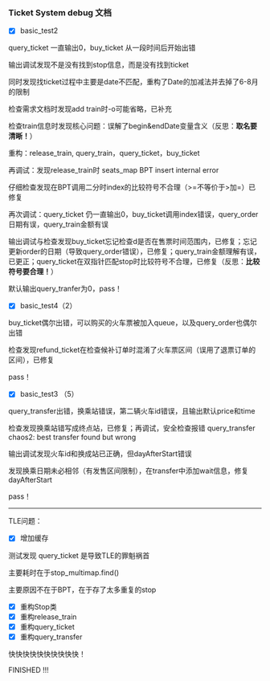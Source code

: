 ### Ticket System debug 文档

- [x] basic_test2


query_ticket 一直输出0，buy_ticket 从一段时间后开始出错

输出调试发现不是没有找到stop信息，而是没有找到ticket 

同时发现找ticket过程中主要是date不匹配，重构了Date的加减法并去掉了6-8月的限制

检查需求文档时发现add train时-o可能省略，已补充

检查train信息时发现核心问题：误解了begin&endDate变量含义（反思：**取名要清晰！**）

重构：release_train, query_train，query_ticket，buy_ticket

再调试：发现release_train时 seats_map BPT insert internal error

仔细检查发现在BPT调用二分时index的比较符号不合理（>=不等价于>加=）已修复

再次调试：query_ticket 仍一直输出0，buy_ticket调用index错误，query_order日期有误，query_train金额有误

输出调试与检查发现buy_ticket忘记检查d是否在售票时间范围内，已修复；忘记更新order的日期（导致query_order错误），已修复；query_train金额理解有误，已更正；query_ticket在双指针匹配stop时比较符号不合理，已修复（反思：**比较符号要合理！**）

默认输出query_tranfer为0，pass！

- [x] basic_test4（2）

buy_ticket偶尔出错，可以购买的火车票被加入queue，以及query_order也偶尔出错

检查发现refund_ticket在检查候补订单时混淆了火车票区间（误用了退票订单的区间），已修复

pass！

- [x] basic_test3 （5）

query_transfer出错，换乘站错误，第二辆火车id错误，且输出默认price和time

检查发现换乘站错写成终点站，已修复；再调试，安全检查报错 query_transfer chaos2: best transfer found but wrong

输出调试发现火车id和换成站已正确，但dayAfterStart错误

发现换乘日期未必相邻（有发售区间限制），在transfer中添加wait信息，修复dayAfterStart

pass！

-------------------------------------------------------------------------------------------------------------------------------

TLE问题：

- [x] 增加缓存


测试发现 query_ticket 是导致TLE的罪魁祸首

主要耗时在于stop_multimap.find()

主要原因不在于BPT，在于存了太多重复的stop

- [x] 重构Stop类
- [x] 重构release_train
- [x] 重构query_ticket
- [x] 重构query_transfer

快快快快快快快快快快！

FINISHED !!!
